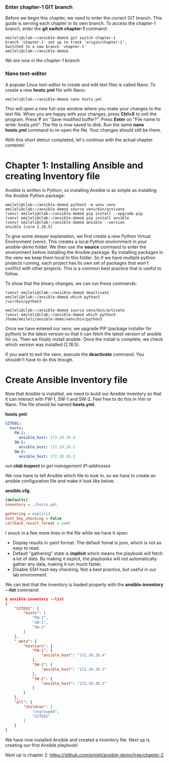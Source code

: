 ### Enter chapter-1 GIT branch
Before we begin this chapter, we need to enter the correct GIT branch. This guide is serving each chapter in its own branch. To access the chapter-1 branch, enter the **git switch chapter-1** command:
```
emileli@clab:~/ansible-demo$ git switch chapter-1
branch 'chapter-1' set up to track 'origin/chapter-1'.
Switched to a new branch 'chapter-1'
emileli@clab:~/ansible-demo$
```
*We are now in the chapter-1 branch*

### Nano text-editor
A popular Linux text-editor to create and edit text files is called Nano. To create a new **hosts.yml** file with Nano:
```
emileli@clab:~/ansible-demo$ nano hosts.yml
```
This will open a new full-size window where you make your changes to the text file. When you are happy with your changes, press **Ctrl+X** to exit the program. Press **Y** on "Save modified buffer?". Press **Enter** on "File name to write: hosts.yml". The file is now saved to disk. Run the same **nano hosts.yml** command to re-open the file. Your changes should still be there.

With this short detour completed, let's continue with the actual chapter contents!

# Chapter 1: Installing Ansible and creating Inventory file
Ansible is written in Python, so installing Ansible is as simple as installing the Ansible Python package:
```
emileli@clab:~/ansible-demo$ python3 -m venv venv
emileli@clab:~/ansible-demo$ source venv/bin/activate
(venv) emileli@clab:~/ansible-demo$ pip install --upgrade pip
(venv) emileli@clab:~/ansible-demo$ pip install ansible
(venv) emileli@clab:~/ansible-demo$ ansible --version
ansible [core 2.18.5]
```

To give some deeper explanation, we first create a new Python Virtual Environment (venv). This creates a local Python environment in your ansible-demo folder. We then use the **source** command to enter the environment before installing the Ansible package. By installing packages in the venv we keep them local to this folder. So if we have multiple python projects running, each project has its own set of packages that won't conflict with other projects. This is a common best practice that is useful to follow.

To show that the binary changes, we can run these commands:
```
(venv) emileli@clab:~/ansible-demo$ deactivate
emileli@clab:~/ansible-demo$ which python3
/usr/bin/python3

emileli@clab:~/ansible-demo$ source venv/bin/activate
(venv) emileli@clab:~/ansible-demo$ which python3
/home/emileli/ansible-demo/venv/bin/python3
```

Once we have entered our venv, we upgrade PIP (package installer for python) to the latest version so that it can fetch the latest version of ansible for us. Then we finally install ansible. Once the install is complete, we check which version was installed (2.18.5).

If you want to exit the venv, execute the **deactivate** command. You shouldn't have to do this though.

# Create Ansible Inventory file
Now that Ansible is installed, we need to build our Ansible inventory so that it can interact with FW-1, SW-1 and SW-2. Feel free to do this in Vim or Nano. The file should be named **hosts.yml**.

**hosts.yml**:
```yaml
SITE01:
  hosts:
    FW-1:
      ansible_host: 172.20.20.4
    SW-1:
      ansible_host: 172.20.20.3
    SW-2:
      ansible_host: 172.20.20.2
```
*run **clab inspect** to get management IP-addresses*

We now have to tell Ansible which file to look in, so we have to create an ansible configuration file and make it look like below.

**ansible.cfg**:
```ini
[defaults]
inventory = ./hosts.yml

gathering = explicit
host_key_checking = False
callback_result_format = yaml
```

I snuck in a few more lines in the file while we have it open:
- Display results in yaml format. The default fomat is json, which is not as easy to read.
- Default "gathering" state is **implicit** which means the playbook will fetch a lot of data. By making it explcit, the playbooks will not automatically gather any data, making it run much faster.
- Disable SSH host-key checking. Not a best practice, but useful in our lab environment.

We can test that the inventory is loaded properly with the **ansible-inventory --list** command:
```json
$ ansible-inventory --list
{
    "SITE01": {
        "hosts": [
            "FW-1",
            "SW-1",
            "SW-2"
        ]
    },
    "_meta": {
        "hostvars": {
            "FW-1": {
                "ansible_host": "172.20.20.4"
            },
            "SW-1": {
                "ansible_host": "172.20.20.3"
            },
            "SW-2": {
                "ansible_host": "172.20.20.2"
            }
        }
    },
    "all": {
        "children": [
            "ungrouped",
            "SITE01"
        ]
    }
}
```

We have now installed Ansible and created a inventory file. Next up is creating our first Ansible playbook!

Next up is chapter 2: https://github.com/emieli/ansible-demo/tree/chapter-2
